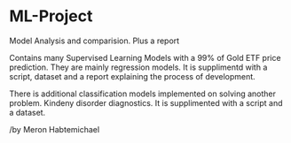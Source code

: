 # ML-Project
 Model Analysis and comparision. Plus a report
 
 
 Contains many Supervised Learning Models with a 99% of Gold ETF price prediction. They are mainly regression models.
 It is supplimentd with a script, dataset and a report explaining the process of development.
 
 
 
 
 There is additional classification models implemented on solving another problem. Kindeny disorder diagnostics.
 It is supplimented with a script and a dataset.
 
 /by Meron Habtemichael
 
